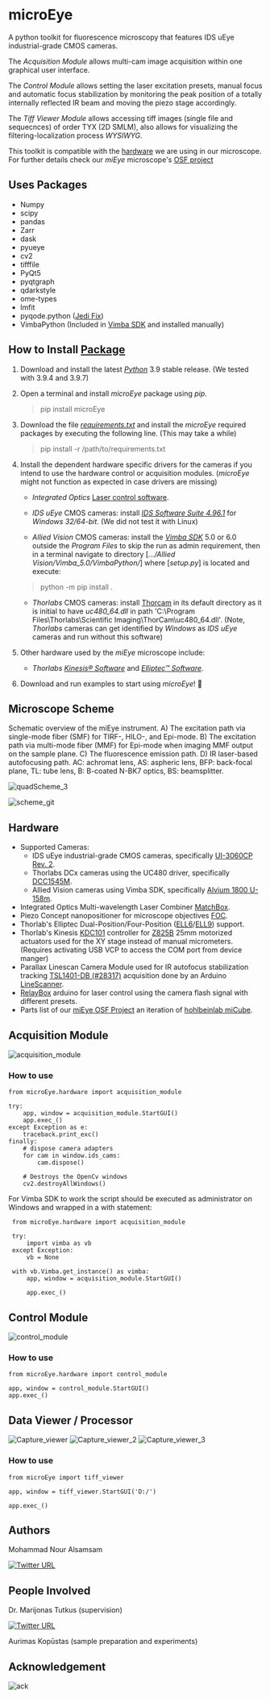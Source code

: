 # microEye
A python toolkit for fluorescence microscopy that features IDS uEye industrial-grade CMOS cameras.

The *Acquisition Module* allows multi-cam image acquisition within one graphical user interface.

The *Control Module* allows setting the laser excitation presets, manual focus and automatic focus stabilization by monitoring the peak position of a totally internally reflected IR beam and moving the piezo stage accordingly. 

The *Tiff Viewer Module* allows accessing tiff images (single file and sequecnces) of order TYX (2D SMLM), also allows for visualizing the filtering-localization process *WYSIWYG*.  

This toolkit is compatible with the [hardware](#hardware) we are using in our microscope. For further details check our *miEye* microscope's [OSF project](http://doi.org/10.17605/osf.io/j2fqy)

## Uses Packages
 
- Numpy
- scipy
- pandas
- Zarr
- dask
- pyueye
- cv2
- tifffile
- PyQt5
- pyqtgraph
- qdarkstyle
- ome-types
- lmfit
- pyqode.python ([Jedi Fix](https://github.com/pyQode/pyqode.python/blob/6cc30087dab69d334a48c716d8d19fc1546ff0c6/pyqode/python/backend/workers.py))
- VimbaPython (Included in [Vimba SDK](https://www.alliedvision.com/en/products/vimba-sdk/) and installed manually)

## How to Install [Package](https://pypi.org/project/microEye/)

1. Download and install the latest [*Python*](https://www.python.org/downloads/) 3.9 stable release. (We tested with 3.9.4 and 3.9.7)

2. Open a terminal and install *microEye* package using *pip*.

    > pip install microEye

3. Download the file [*requirements.txt*](https://github.com/samhitech/microEye/blob/main/requirements.txt) and install the *microEye* required packages by executing the following line. (This may take a while) 

    > pip install -r /path/to/requirements.txt

4. Install the dependent hardware specific drivers for the cameras if you intend to use the hardware control or acquisition modules.
(*microEye* might not function as expected in case drivers are missing)
      * *Integrated Optics* [Laser control software](https://integratedoptics.com/downloads).
 
      * *IDS uEye* CMOS cameras: install [*IDS Software Suite 4.96.1*](https://en.ids-imaging.com/download-details/AB00604.html?os=windows&version=win10&bus=64&floatcalc=) for *Windows 32/64-bit*. (We did not test it with Linux)

      * *Allied Vision* CMOS cameras: install the [*Vimba SDK*](https://www.alliedvision.com/en/products/vimba-sdk) 5.0 or 6.0 outside the *Program Files* to skip the run as admin requirement, then in a terminal navigate to  directory [*.../Allied Vision/Vimba_5.0/VimbaPython/*] where [*setup.py*] is located and execute:

    > python -m pip install .

      * *Thorlabs* CMOS cameras: install [Thorcam](https://www.thorlabs.com/software_pages/ViewSoftwarePage.cfm?Code=ThorCam) in its default directory as it is initial to have *uc480_64.dll*  in path 'C:\Program Files\Thorlabs\Scientific Imaging\ThorCam\uc480_64.dll'. (Note, *Thorlabs* cameras can get identified by *Windows* as *IDS uEye* cameras and run without this software)  

5. Other hardware used by the *miEye* microscope include:
      * *Thorlabs* [*Kinesis® Software*](https://www.thorlabs.com/newgrouppage9.cfm?objectgroup_id=10285) and [*Elliptec™ Software*](https://www.thorlabs.com/software_pages/ViewSoftwarePage.cfm?Code=ELL).

6. Download and run examples to start using *microEye*! :partying_face:

## Microscope Scheme

Schematic overview of the miEye instrument. A) The excitation path via single-mode fiber (SMF) for TIRF-, HILO-, and Epi-mode. B) The excitation path via multi-mode fiber (MMF) for Epi-mode when imaging MMF output on the sample plane. C) The fluorescence emission path. D) IR laser-based autofocusing path. AC: achromat lens, AS: aspheric lens, BFP: back-focal plane, TL: tube lens, B: B-coated N-BK7 optics, BS: beamsplitter.

![quadScheme_3](https://user-images.githubusercontent.com/89871015/180858486-5fe32a49-4765-496b-a2a4-5e813657c27b.png)

![scheme_git](https://user-images.githubusercontent.com/89871015/180858238-fef780a8-ced5-40ab-8074-5a94ee01452c.png)

## Hardware 

- Supported Cameras:
  - IDS uEye industrial-grade CMOS cameras, specifically [UI-3060CP Rev. 2](https://en.ids-imaging.com/store/products/cameras/ui-3060cp-rev-2.html).
  - Thorlabs DCx cameras using the UC480 driver, specifically [DCC1545M](https://www.thorlabs.com/thorProduct.cfm?partNumber=DCC1545M).
  - Allied Vision cameras using Vimba SDK, specifically [Alvium 1800 U-158m](https://www.alliedvision.com/en/products/alvium-configurator/alvium-1800-u/158/#_configurator).
- Integrated Optics Multi-wavelength Laser Combiner [MatchBox](https://integratedoptics.com/products/wavelength-combiners).
- Piezo Concept nanopositioner for microscope objectives [FOC](https://piezoconcept-store.squarespace.com/1-axis/p/foc).
- Thorlab's Elliptec Dual-Position/Four-Position ([ELL6](https://www.thorlabs.com/thorproduct.cfm?partnumber=ELL6)/[ELL9](https://www.thorlabs.com/thorproduct.cfm?partnumber=ELL9)) support.
- Thorlab's Kinesis [KDC101](https://www.thorlabs.com/thorproduct.cfm?partnumber=KDC101) controller for [Z825B](https://www.thorlabs.com/thorproduct.cfm?partnumber=Z825B) 25mm motorized actuators used for the XY stage instead of manual micrometers. (Requires activating USB VCP to access the COM port from device manger)
- Parallax Linescan Camera Module used for IR autofocus stabilization tracking [TSL1401-DB (#28317)](https://eu.mouser.com/ProductDetail/Parallax/28317?qs=%2Fha2pyFaduiCRhuOAXMuCmQIeG1Q3R01m6Y1EH%252BmN80%3D) acquisition done by an Arduino [LineScanner](https://github.com/samhitech/LineScanner).
- [RelayBox](https://github.com/samhitech/RelayBox) arduino for laser control using the camera flash signal with different presets.
- Parts list of our [miEye OSF Project](https://osf.io/j2fqy/) an iteration of [hohlbeinlab miCube](https://hohlbeinlab.github.io/miCube/index.html).

## Acquisition Module

![acquisition_module](https://user-images.githubusercontent.com/89871015/135764990-b9ac0062-4710-4a10-b2f8-a16f34d77ee1.png)

### How to use

    from microEye.hardware import acquisition_module
    
    try:
        app, window = acquisition_module.StartGUI()
        app.exec_()
    except Exception as e:
        traceback.print_exc()
    finally:
        # dispose camera adapters
        for cam in window.ids_cams:
            cam.dispose()

        # Destroys the OpenCv windows
        cv2.destroyAllWindows()
        
For Vimba SDK to work the script should be executed as administrator on Windows and wrapped in a with statement:

     from microEye.hardware import acquisition_module
     
     try:
         import vimba as vb
     except Exception:
         vb = None

     with vb.Vimba.get_instance() as vimba:
         app, window = acquisition_module.StartGUI()

         app.exec_()


## Control Module

![control_module](https://user-images.githubusercontent.com/89871015/141841883-d37c4979-c8aa-4e1f-b1b9-84bdd819c828.png)

### How to use

    from microEye.hardware import control_module
    
    app, window = control_module.StartGUI()
    app.exec_()


## Data Viewer / Processor

![Capture_viewer](https://user-images.githubusercontent.com/89871015/150964047-ba4521fa-1ffa-4f76-9e4e-6759fbdc3b8f.PNG) 
![Capture_viewer_2](https://user-images.githubusercontent.com/89871015/150964062-9560b228-5052-40cb-86fc-5617f760a1b1.PNG) 
![Capture_viewer_3](https://user-images.githubusercontent.com/89871015/151448086-0799926d-a4a4-420b-ad12-177145a90c78.png)


### How to use

    from microEye import tiff_viewer

    app, window = tiff_viewer.StartGUI('D:/')

    app.exec_()


## Authors

Mohammad Nour Alsamsam

[![Twitter URL](https://img.shields.io/twitter/url/https/twitter.com/samhightech.svg?style=social&label=Follow%20%40samhightech)](https://twitter.com/samhightech)
    
## People Involved

Dr. Marijonas Tutkus (supervision)

[![Twitter URL](https://img.shields.io/twitter/url/https/twitter.com/MTutkus.svg?style=social&label=Follow%20%40MTutkus)](https://twitter.com/MTutkus)


Aurimas Kopūstas (sample preparation and experiments)

## Acknowledgement

![ack](https://user-images.githubusercontent.com/89871015/135897106-12656072-932e-45ea-abeb-54e86ba60eb0.png)
